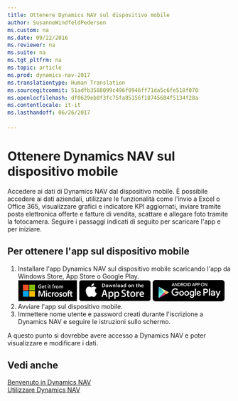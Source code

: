 ```yaml
---
title: Ottenere Dynamics NAV sul dispositivo mobile
author: SusanneWindfeldPedersen
ms.custom: na
ms.date: 09/22/2016
ms.reviewer: na
ms.suite: na
ms.tgt_pltfrm: na
ms.topic: article
ms.prod: dynamics-nav-2017
ms.translationtype: Human Translation
ms.sourcegitcommit: 51adfb3588099c496f0946ff71da5c6fe518f070
ms.openlocfilehash: df0629eb8f3fc75fa85156f18745684f5134f28a
ms.contentlocale: it-it
ms.lasthandoff: 06/26/2017

---
```


# <a name="get-dynamics-nav-on-my-mobile-device"></a>Ottenere Dynamics NAV sul dispositivo mobile
Accedere ai dati di Dynamics NAV dal dispositivo mobile. È possibile accedere ai dati aziendali, utilizzare le funzionalità come l'invio a Excel o Office 365, visualizzare grafici e indicatore KPI aggiornati, inviare tramite posta elettronica offerte e fatture di vendita, scattare e allegare foto tramite la fotocamera. Seguire i passaggi indicati di seguito per scaricare l'app e per iniziare.

## <a name="to-get-the-app-on-my-mobile-device"></a>Per ottenere l'app sul dispositivo mobile
1. Installare l'app Dynamics NAV sul dispositivo mobile scaricando l'app da Windows Store, App Store o Google Play.  
[![Windows Store](./media/install-mobile-app/windowsstore.png)](http://go.microsoft.com/fwlink/?LinkId=734848)
[![App Store](./media/install-mobile-app/appstore.png)](http://go.microsoft.com/fwlink/?LinkId=734847) [![Google Play](./media/install-mobile-app/googleplay.png)](http://go.microsoft.com/fwlink/?LinkId=734849)  
2. Avviare l'app sul dispositivo mobile.
3. Immettere nome utente e password creati durante l'iscrizione a Dynamics NAV e seguire le istruzioni sullo schermo.

A questo punto si dovrebbe avere accesso a Dynamics NAV e poter visualizzare e modificare i dati.

## <a name="see-also"></a>Vedi anche
[Benvenuto in Dynamics NAV](across-get-started.md)  
[Utilizzare Dynamics NAV](ui-work-product.md)  

